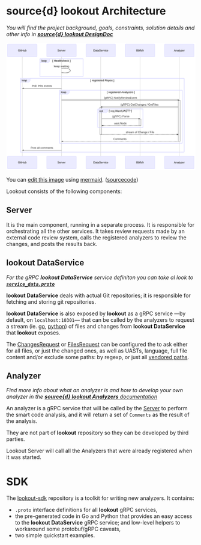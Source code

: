 # source{d} lookout Architecture

_You will find the project background, goals, constraints, solution details and other info in [**source{d} lookout DesignDoc**](https://docs.google.com/document/d/1pqz-_SHO5BsJE-aa8o_bAY3r5vR67amnWN8-qZc2UgY/edit#)_

![lookout service sequence diagram](assets/lookout-seq-diagram.png)

You can [edit this image](https://mermaidjs.github.io/mermaid-live-editor/#/edit/eyJjb2RlIjoic2VxdWVuY2VEaWFncmFtXG4gICAgcGFydGljaXBhbnQgR2l0SHViXG4gICAgcGFydGljaXBhbnQgU2VydmVyXG4gICAgcGFydGljaXBhbnQgRGF0YVNlcnZpY2VcbiAgICBwYXJ0aWNpcGFudCBCYmxmc2hcbiAgICBwYXJ0aWNpcGFudCBBbmFseXplclxuICAgIGxvb3AgSGVhbHRoY2hlY2tcbiAgICAgICAgU2VydmVyIC0-IFNlcnZlcjoga2VlcCB3YWl0aW5nXG4gICAgZW5kXG4gICAgbG9vcCByZWdpc3RlcmVkIFJlcG9zXG4gICAgICAgIFNlcnZlciAtPj4gR2l0SHViOiBQb2xsOiBQUnMgZXZlbnRzXG4gICAgICAgIGxvb3AgcmVnaXN0ZXJlZCBBbmFseXplcnNcbiAgICAgICAgICAgIFNlcnZlciAtPj4gK0FuYWx5emVyOiAoZ1JQQykgTm90aWZ5UmV2aWV3RXZlbnRcbiAgICAgICAgICAgIEFuYWx5emVyIC0-PiArRGF0YVNlcnZpY2U6IChnUlBDKSBHZXRDaGFuZ2VzIC8gR2V0RmlsZXNcbiAgICAgICAgICAgIG9wdCByZXEuV2FudFVBU1Q_XG4gICAgICAgICAgICAgICAgRGF0YVNlcnZpY2UgLT4-ICtCYmxmc2g6IChnUlBDKSBQYXJzZVxuICAgICAgICAgICAgICAgIEJibGZzaCAtLT4-IC1EYXRhU2VydmljZTogdWFzdC5Ob2RlXG4gICAgICAgICAgICBlbmRcbiAgICAgICAgICAgIERhdGFTZXJ2aWNlIC0tPj4gLUFuYWx5emVyOiBzdHJlYW0gb2YgQ2hhbmdlIC8gRmlsZVxuICAgICAgICAgICAgQW5hbHl6ZXIgLS0-PiAtU2VydmVyOiBDb21tZW50c1xuICAgICAgICBlbmRcbiAgICBTZXJ2ZXIgLT4-IEdpdEh1YjogUG9zdCBhbGwgY29tbWVudHNcbiAgICBlbmRcbiIsIm1lcm1haWQiOnsidGhlbWUiOiJkZWZhdWx0In19) using [mermaid](https://mermaidjs.github.io). ([sourcecode](assets/lookout-seq-diagram.md))

Lookout consists of the following components:


## Server

It is the main component, running in a separate process.
It is responsible for orchestrating all the other services.
It takes review requests made by an external code review system, calls the registered analyzers to review the changes, and posts the results back.


## lookout DataService

_For the gRPC **lookout DataService** service definiton you can take al look to **[`service_data.proto`](https://github.com/src-d/lookout-sdk/blob/master/proto/lookout/sdk/service_data.proto#L27)**_

**lookout DataService** deals with actual Git repositories; it is responsible for fetching and storing git repositories.

**lookout DataService** is also exposed by **lookout** as a gRPC service &mdash;by default, on `localhost:10301`&mdash; that can be called by the analyzers to request a stream (ie. [go](https://grpc.io/docs/tutorials/basic/go.html#server-side-streaming-rpc-1), [python](https://grpc.io/docs/tutorials/basic/python.html#response-streaming-rpc)) of files and changes from **lookout DataService** that **lookout** exposes.

The [ChangesRequest](https://github.com/src-d/lookout-sdk/blob/master/proto/lookout/sdk/service_data.proto#L58) or [FilesRequest](https://github.com/src-d/lookout-sdk/blob/master/proto/lookout/sdk/service_data.proto#L69) can be configured the to ask either for all files, or just the changed ones, as well as UASTs, language, full file content and/or exclude some paths: by regexp, or just all [vendored paths](https://github.com/github/linguist/blob/master/lib/linguist/vendor.yml).


## Analyzer

_Find more info about what an analyzer is and how to develop your own analyzer in the [**source{d} lookout Analyzers** documentation](analyzers.md)_

An analyzer is a gRPC service that will be called by the [Server](#server) to perform the smart code analysis, and it will return a set of `Comments` as the result of the analysis.

They are not part of **lookout** repository so they can be developed by third parties.

Lookout Server will call all the Analyzers that were already registered when it was started.


# SDK

The [lookout-sdk](https://github.com/src-d/lookout-sdk) repository is a toolkit for writing new analyzers. It contains:
- `.proto` interface definitions for all **lookout** gRPC services,
- the pre-generated code in Go and Python that provides an easy access to the **lookout DataService** gRPC service; and low-level helpers to workaround some protobuf/gRPC caveats,
- two simple quickstart examples.

